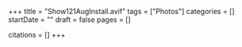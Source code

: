 +++
title = "Show121AugInstall.avif"
tags = ["Photos"]
categories = []
startDate = ""
draft = false
pages = []

citations = []
+++
